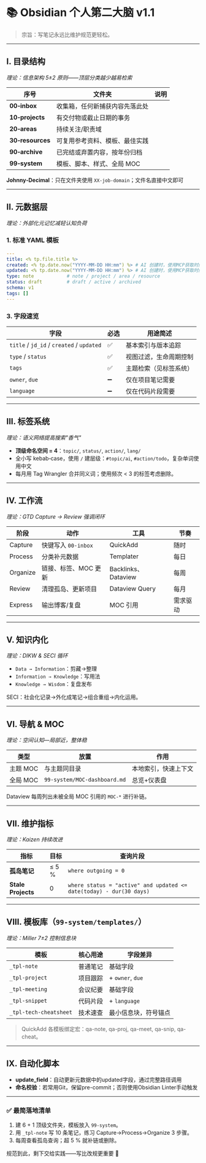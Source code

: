 # 📚 Obsidian 个人第二大脑  v1.1

> 宗旨：写笔记永远比维护规范更轻松。
> 

---

## I. 目录结构

*理论：信息架构 5±2 原则——顶层分类越少越易检索*

| 序号               | 文件夹             | 说明  |
| ---------------- | --------------- | --- |
| **00‑inbox**     | 收集箱，任何新捕获内容先落此处 |     |
| **10‑projects**  | 有交付物或截止日期的事务    |     |
| **20‑areas**     | 持续关注/职责域        |     |
| **30‑resources** | 可复用参考资料、模板、最佳实践 |     |
| **90‑archive**   | 已完结或弃置内容，按年份归档  |     |
| **99‑system**    | 模板、脚本、样式、全局 MOC |     |

**Johnny‑Decimal**：只在文件夹使用 `XX‑job‑domain`；文件名直接中文即可

---

## II. 元数据层

*理论：外部化元记忆减轻认知负荷*

### 1. 标准 YAML 模板

```yaml
---
title: <% tp.file.title %>
created: <% tp.date.now("YYYY-MM-DD HH:mm") %> # AI 创建时，使用MCP获取时间
updated: <% tp.date.now("YYYY-MM-DD HH:mm") %> # AI 创建时，使用MCP获取时间
type: note            # note / project / area / resource
status: draft         # draft / active / archived
schema: v1
tags: []
---

```

### 3. 字段速览

| 字段 | 必选 | 用途简述 |
| --- | --- | --- |
| `title` / `jd_id` / `created` / `updated` | ✅ | 基本索引与版本追踪 |
| `type` / `status` | ✅ | 视图过滤，生命周期控制 |
| `tags` | ✅ | 主题检索（见标签系统） |
| `owner`, `due` | ➖ | 仅在项目笔记需要 |
| `language` | ➖ | 仅在代码片段需要 |

---

## III. 标签系统

*理论：语义网络提高搜索"香气"*

- **顶级命名空间 = 4**：`topic/`, `status/`, `action/`, `lang/`
- 全小写 kebab‑case，使用 `/` 建层级：`#topic/ai`, `#action/todo`，复杂单词使用中文
- 每月用 Tag Wrangler 合并同义词；使用频次 < 3 的标签考虑删除。

---

## IV. 工作流

*理论：GTD Capture → Review 强调闭环*

| 阶段 | 动作 | 工具 | 节奏 |
| --- | --- | --- | --- |
| Capture | 快键写入 `00‑inbox` | QuickAdd | 随时 |
| Process | 分类补元数据 | Templater | 每日 |
| Organize | 链接、标签、MOC 更新 | Backlinks、Dataview | 每周 |
| Review | 清理孤岛、更新项目 | Dataview Query | 每月 |
| Express | 输出博客/复盘 | MOC 引用 | 需求驱动 |

---

## V. 知识内化

*理论：DIKW & SECI 循环*

- `Data → Information`：剪藏→整理
- `Information → Knowledge`：写用法
- `Knowledge → Wisdom`：复盘发布

SECI：社会化记录→外化成笔记→组合重组→内化运用。

---

## VI. 导航 & MOC

*理论：空间认知—局部近，整体稳*

| 类型 | 放置 | 作用 |
| --- | --- | --- |
| 主题 MOC | 与主题同目录 | 本地索引，快速上下文 |
| 全局 MOC | `99‑system/MOC‑dashboard.md` | 总览+仪表盘 |

Dataview 每周列出未被全局 MOC 引用的 `MOC‑*` 进行补链。

---

## VII. 维护指标

*理论：Kaizen 持续改进*

| 指标 | 目标 | 查询片段 |
| --- | --- | --- |
| **孤岛笔记** | ≤ 5 % | `where outgoing = 0` |
| **Stale Projects** | 0 | `where status = "active" and updated <= date(today) - dur(30 days)` |

---

## VIII. 模板库（`99‑system/templates/`）

*理论：Miller 7±2 控制信息块*

| 模板 | 核心用途 | 字段差异 |
| --- | --- | --- |
| `_tpl-note` | 普通笔记 | 基础字段 |
| `_tpl-project` | 项目跟踪 | + `owner`, `due` |
| `_tpl-meeting` | 会议纪要 | 基础字段 |
| `_tpl-snippet` | 代码片段 | + `language` |
| `_tpl-tech-cheatsheet` | 技术速查 | 最小信息块，符号锚点 |

> QuickAdd 各模板绑定宏：qa-note, qa-proj, qa-meet, qa-snip, qa-cheat。
> 

---

## IX. 自动化脚本

<!-- - **jd_id**：自动生成Johnny-Decimal编号，在模板中使用完整路径调用 -->
- **update_field**：自动更新元数据中的updated字段，通过完整路径调用
- **命名校验**：若常用Git，保留pre-commit；否则使用Obsidian Linter手动触发

---

### ✅ 最简落地清单

1. 建 6 + 1 顶级文件夹，模板放入 `99‑system`。
2. 用 `_tpl-note` 写 10 条笔记，练习 Capture→Process→Organize 3 步骤。
3. 每周查看孤岛查询；超 5 % 就补链或删除。

规范到此，剩下交给实践——写比改规更重要 🙂